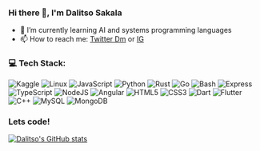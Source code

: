### Hi there 👋, I'm Dalitso Sakala

- 🌱 I’m currently learning AI and systems programming languages
- 📫 How to reach me: [Twitter Dm](https://twitter.com/aboutdalitso) or [IG](https://instagram.com/aboutdalitso)

### 💻 Tech Stack:
![Kaggle](https://img.shields.io/badge/Kaggle-20BEFF?style=for-the-badge&logo=Kaggle&logoColor=white&style=flat) ![Linux](https://img.shields.io/badge/Linux-FCC624?style=for-the-badge&logo=linux&logoColor=black&style=flat) ![JavaScript](https://img.shields.io/badge/javascript-%23323330.svg?style=flat&logo=javascript&logoColor=%23F7DF1E) ![Python](https://img.shields.io/badge/Python-3776AB?style=for-the-badge&logo=python&logoColor=white&style=flat) ![Rust](https://img.shields.io/badge/Rust-000000?style=for-the-badge&logo=rust&logoColor=white&style=flat) ![Go](https://img.shields.io/badge/Go-00ADD8?style=for-the-badge&logo=go&logoColor=white&style=flat) ![Bash](https://img.shields.io/badge/Shell_Script-121011?style=for-the-badge&logo=gnu-bash&logoColor=white&style=flat) ![Express](https://img.shields.io/badge/Express.js-404D59?style=for-the-badge&style=flat) ![TypeScript](https://img.shields.io/badge/typescript-%23007ACC.svg?style=flat&logo=typescript&logoColor=white) ![NodeJS](https://img.shields.io/badge/node.js-6DA55F?style=flat&logo=node.js&logoColor=white) ![Angular](https://img.shields.io/badge/Angular-DD0031?style=for-the-badge&logo=angular&logoColor=white&style=flat) ![HTML5](https://img.shields.io/badge/html5-%23E34F26.svg?style=flat&logo=html5&logoColor=white) ![CSS3](https://img.shields.io/badge/css3-%231572B6.svg?style=flat&logo=css3&logoColor=white) ![Dart](https://img.shields.io/badge/dart-%230175C2.svg?style=flat&logo=dart&logoColor=white) ![Flutter](https://img.shields.io/badge/Flutter-%2302569B.svg?style=flat&logo=Flutter&logoColor=white) ![C++](https://img.shields.io/badge/c++-%2300599C.svg?style=flat&logo=c%2B%2B&logoColor=white) ![MySQL](https://img.shields.io/badge/mysql-%2300f.svg?style=flat&logo=mysql&logoColor=white) ![MongoDB](https://img.shields.io/badge/MongoDB-%234ea94b.svg?style=flat&logo=mongodb&logoColor=white)
<br/>
### Lets code!
[![Dalitso's GitHub stats](https://github-readme-stats.vercel.app/api?username=dalitsosakala&count_private=true&show_icons=true&theme=transparent)](https://github.com/dalitsosakala/github-readme-stats)
<br/>

